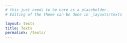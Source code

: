 ```yaml
---
# this just needs to be here as a placeholder. 
# Editing of the theme can be done in _layouts/texts 

layout: texts
title: Texts
permalink: /texts/
---
```



